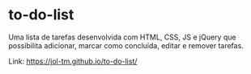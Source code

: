 # to-do-list
Uma lista de tarefas desenvolvida com HTML, CSS, JS e jQuery que possibilita adicionar, marcar como concluída, editar e remover tarefas.

Link: https://jol-tm.github.io/to-do-list/